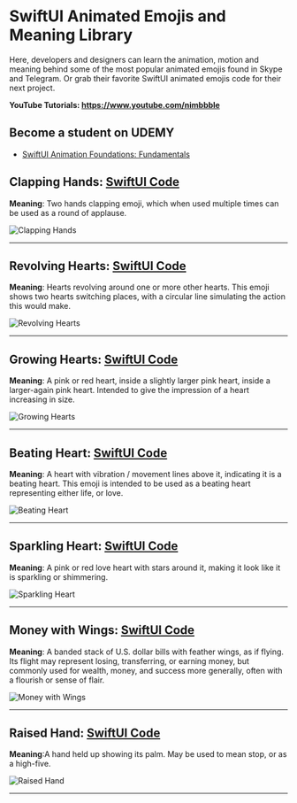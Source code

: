 # SwiftUI Animated Emojis and Meaning Library

Here, developers and designers can learn the animation, motion and meaning behind some of the most popular animated emojis found in Skype and Telegram. Or grab their favorite SwiftUI animated emojis code for their next project. 

**YouTube Tutorials: https://www.youtube.com/nimbbble**

## **Become a student on UDEMY**
* <a href="https://www.udemy.com/course/swiftui-animation-foundations/?referralCode=82F5D165CCE2758306FA" target="_blank">SwiftUI Animation Foundations: Fundamentals</a>

## Clapping Hands: <a href="https://gist.github.com/amosgyamfi/b5e4ee8d9015f394b933a887393fe2e9#file-clapping_hands_emoji-swift">SwiftUI Code</a>
**Meaning**: Two hands clapping emoji, which when used multiple times can be used as a round of applause.

![Clapping Hands](https://github.com/amosgyamfi/swiftui-animated-emojis-library/blob/main/clapping_hands.gif)

<hr/>

## Revolving Hearts: <a href="https://gist.github.com/amosgyamfi/0525209537a5586b0403344732bdd8eb#file-revolving_hearts-swift">SwiftUI Code</a>
**Meaning**: Hearts revolving around one or more other hearts. This emoji shows two hearts switching places, with a circular line simulating the action this would make.

![Revolving Hearts](https://github.com/amosgyamfi/swiftui-animated-emojis-library/blob/main/Animated%20Emojis/revolving_hearts.gif)

<hr/>

## Growing Hearts: <a href="https://gist.github.com/amosgyamfi/ea3c4346c73546495642f24be465265f#file-growing_hearts-swift">SwiftUI Code</a>
**Meaning**: A pink or red heart, inside a slightly larger pink heart, inside a larger-again pink heart. Intended to give the impression of a heart increasing in size.

![Growing Hearts](https://github.com/amosgyamfi/swiftui-animated-emojis-library/blob/main/Animated%20Emojis/growing_hearts.gif)

<hr/>

## Beating Heart: <a href="https://gist.github.com/amosgyamfi/98754f6f328b2c0cdd69d04933ec718c#file-beating_heart-swift">SwiftUI Code</a>
**Meaning**: A heart with vibration / movement lines above it, indicating it is a beating heart. This emoji is intended to be used as a beating heart representing either life, or love.

![Beating Heart](https://github.com/amosgyamfi/swiftui-animated-emojis-library/blob/main/Animated%20Emojis/beating_heart.gif)

<hr/>

## Sparkling Heart: <a href="https://gist.github.com/amosgyamfi/b2e65d173480cd379de825a83e925bc5#file-sparkling_heart-swift">SwiftUI Code</a>
**Meaning**: A pink or red love heart with stars around it, making it look like it is sparkling or shimmering.

![Sparkling Heart](https://github.com/amosgyamfi/swiftui-animated-emojis-library/blob/main/Animated%20Emojis/sparkling_heart.gif)

<hr/>

## Money with Wings: <a href="https://gist.github.com/amosgyamfi/e34d0e325345f4d471bf73e0928b4c43#file-money_with_wings-swift">SwiftUI Code</a>
**Meaning**: A banded stack of U.S. dollar bills with feather wings, as if flying. Its flight may represent losing, transferring, or earning money, but commonly used for wealth, money, and success more generally, often with a flourish or sense of flair.

![Money with Wings](https://github.com/amosgyamfi/swiftui-animated-emojis-library/blob/main/Animated%20Emojis/money_with_wings.gif)

<hr/>

## Raised Hand: <a href="https://gist.github.com/amosgyamfi/b336959d98e8173c9c98913d05d560df#file-raised_hand-swift">SwiftUI Code</a>
**Meaning**:A hand held up showing its palm. May be used to mean stop, or as a high-five.

![Raised Hand](https://github.com/amosgyamfi/swiftui-animated-emojis-library/blob/main/Animated%20Emojis/raised_hand.gif)

<hr/>

